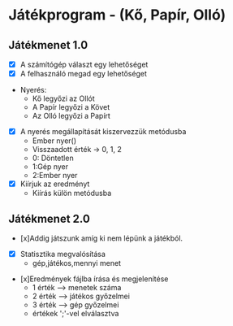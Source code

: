 # Játékprogram - (Kő, Papír, Olló)

## Játékmenet 1.0
- [x] A számítógép választ egy lehetőséget
- [x] A felhasználó megad egy lehetőséget
- Nyerés:
	- Kő legyőzi az Ollót
	- A Papír legyőzi a Követ
	- Az Olló legyőzi a Papírt
- [x] A nyerés megállapítását kiszervezzük metódusba
	- Ember nyer()
    - Visszaadott érték -> 0, 1, 2
    - 0: Döntetlen
    - 1:Gép nyer
    - 2:Ember nyer
- [x] Kiírjuk az eredményt
    - Kiírás külön metódusba

## Játékmenet 2.0
- [x]Addig játszunk amíg ki nem lépünk a játékból.
- [x] Statisztika megvalósítása
    - gép,játékos,mennyi menet 
- [x]Eredmények fájlba írása és megjelenítése
    - 1 érték --> menetek száma
    - 2 érték --> játékos győzelmei
    - 3 érték --> gép győzelmei
    - értékek ';'-vel elválasztva

